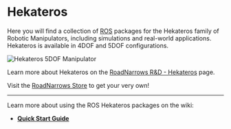 Hekateros
=============

Here you will find a collection of [ROS](http://ros.org) packages for the Hekateros family of Robotic Manipulators, including simulations and real-world applications. Hekateros is available in 4DOF and 5DOF configurations.

![Hekateros 5DOF Manipulator](http://www.roadnarrows.com/r-and-d/Hekateros/img/Hek_Reflect.png)

Learn more about Hekateros on the [RoadNarrows R&D - Hekateros](http://roadnarrows.com/r-and-d/Hekateros/) page.

Visit the [RoadNarrows Store](http://www.roadnarrows-store.com/hekateros-arm.html) to get your very own!

---

Learn more about using the ROS Hekateros packages on the wiki: 
 * [**Quick Start Guide**](https://github.com/roadnarrows-robotics/hekateros/wiki/Hekateros-Quick-Start-Guide)
